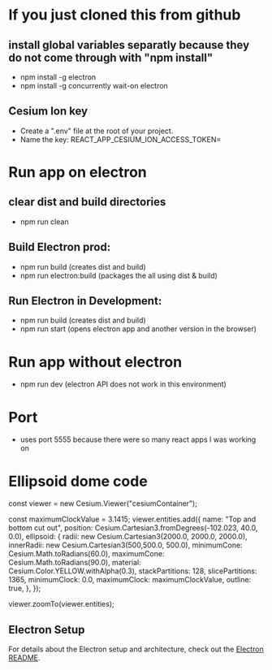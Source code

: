 # If you just cloned this from github
  ## install global variables separatly because they do not come through with "npm install"
  - npm install -g electron
  - npm install -g concurrently wait-on electron

  ## Cesium Ion key
  - Create a ".env" file at the root of your project.
  - Name the key: REACT_APP_CESIUM_ION_ACCESS_TOKEN= <Name of cesium ion token>

# Run app on electron
  ## clear dist and build directories
  - npm run clean
  ## Build Electron prod:
  - npm run build (creates dist and build)
  - npm run electron:build (packages the all using dist & build)
  ## Run Electron in Development: 
  - npm run build (creates dist and build)
  - npm run start (opens electron app and another version in the browser)

# Run app without electron
- npm run dev (electron API does not work in this environment)

# Port
- uses port 5555 because there were so many react apps I was working on

# Ellipsoid dome code
const viewer = new Cesium.Viewer("cesiumContainer");
 
 
const maximumClockValue = 3.1415;
viewer.entities.add({
  name: "Top and bottom cut out",
  position: Cesium.Cartesian3.fromDegrees(-102.023, 40.0, 0.0),
  ellipsoid: {
    radii: new Cesium.Cartesian3(2000.0, 2000.0, 2000.0),
    innerRadii: new Cesium.Cartesian3(500,500.0, 500.0),
    minimumCone: Cesium.Math.toRadians(60.0),
    maximumCone: Cesium.Math.toRadians(90.0),
    material: Cesium.Color.YELLOW.withAlpha(0.3),
    stackPartitions: 128,
    slicePartitions: 1365,
    minimumClock: 0.0,
    maximumClock: maximumClockValue,
    outline: true,
  },
});
 
viewer.zoomTo(viewer.entities);

## Electron Setup

For details about the Electron setup and architecture, check out the [Electron README](./electron/README.md).
